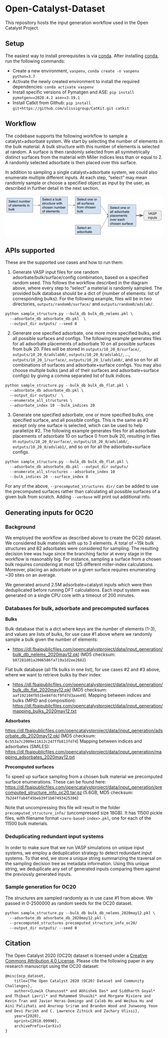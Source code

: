 # Open-Catalyst-Dataset

This repository hosts the input generation workflow used in the Open Catalyst Project.

## Setup

The easiest way to install prerequisites is via [conda](https://conda.io/docs/index.html). After installing [conda](http://conda.pydata.org/), run the following commands: 

* Create a new environment, `vaspenv`, `conda create -n vaspenv python=3.7`
* Activate the newly created environment to install the required dependencies: `conda activate vaspenv`
* Install specific versions of Pymatgen and ASE: `pip install pymatgen==2020.4.2 ase>=3.19.1`
* Install Catkit from Github: `pip install git+https://github.com/ulissigroup/CatKit.git catkit`

## Workflow

The codebase supports the following workflow to sample a catalyst+adsorbate system. We start by selecting the number of elements in the bulk material. A bulk structure with this number of elements is selected at random.  A surface is then randomly selected from all symmetrically distinct surfaces from the material with Miller indices less than or equal to 2. A randomly selected adsorbate is then placed over this surface.

In addition to sampling a single catalyst+adsorbate system, we could also enumerate multiple different inputs. At each step, “select” may mean randomly sample or choose a specified object as input by the user, as described in further detail in the next section.

![Workflow image](workflow_image.png)

## APIs supported

These are the supported use cases and how to run them:

1. Generate VASP input files for one random adsorbate/bulk/surface/config combination, based on a specified random seed. This follows the workflow described in the diagram above, where every step to “select” a material is randomly sampled. The provided bulk database should be a dict of {number of elements: list of corresponding bulks}. For the following example, files will be in two directories, `outputs/random0/surface/` and `outputs/random0/adslab/`.

```
python sample_structure.py --bulk_db bulk_db_nelems.pkl \
  --adsorbate_db adsorbate_db.pkl  \
  --output_dir outputs/ --seed 0
```

2. Generate one specified adsorbate, one more more specified bulks, and all possible surfaces and configs. The following example generates files for all adsorbate placements of adsorbate 10 on all possible surfaces from bulk 20. Files will be stored in `outputs/10_20_0/surface/`, `outputs/10_20_0/adslab0/`, `outputs/10_20_0/adslab1/`, ..., `outputs/10_20_1/surface/`, `outputs/10_20_1/adslab0/`, and so on for all combinations of surfaces and adsorbate+surface configs. You may also choose multiple bulks (and all of their surfaces and adsorbate+surface configs) by giving a comma separated list of bulk indices.

```
python sample_structure.py --bulk_db bulk_db_flat.pkl \
  --adsorbate_db adsorbate_db.pkl \
  --output_dir outputs/  \
  --enumerate_all_structures \
  --adsorbate_index 10 --bulk_indices 20
```

3. Generate one specified adsorbate, one or more specified bulks, one specified surface, and all possible configs. This is the same as #2 except only one surface is selected, which can be used to help parallelize #2. The following example generates files for all adsorbate placements of adsorbate 10 on surface 0 from bulk 20, resulting in files in `outputs/10_20_0/surface/`, `outputs/10_20_0/adslab0/`, `outputs/10_20_0/adslab1/`, and so on for all the adsorbate+surface configs.

```
python sample_structure.py --bulk_db bulk_db_flat.pkl \
  --adsorbate_db adsorbate_db.pkl --output_dir outputs/ 
  --enumerate_all_structures --adsorbate_index 10 
  --bulk_indices 20 --surface_index 0
```

For any of the above, `--precomputed_structures dir/`  can be added to use the precomputed surfaces rather than calculating all possible surfaces of a given bulk from scratch. Adding `--verbose` will print out additional info.


## Generating inputs for OC20

### Background

We employed the workflow as described above to create the OC20 dataset. We considered bulk materials with up to 3 elements. A total of ~15k bulk structures and 82 adsorbates were considered for sampling. The resulting decision tree was huge since the branching factor at every stage in the workflow is reasonably big. For instance, sampling a surface from a chosen bulk requires considering at most 125 different miller-index calculations. Moreover, placing an adsorbate on a given surface requires enumerating ~30 sites on an average.

We generated around 2.5M adsorbate+catalyst inputs which were then deduplicated before running DFT calculations.  Each input system was generated on a single CPU core with a timeout of 200 minutes.


### Databases for bulk, adsorbate and precomputed surfaces 

**Bulks**

Bulk database that is a dict where keys are the number of elements (1-3), and values are lists of bulks, for use case #1 above where we randomly sample a bulk given the number of elements:

* https://dl.fbaipublicfiles.com/opencatalystproject/data/input_generation/bulk_db_nelems_2020may12.pkl (MD5 checksum: `b87281d01a2006586fa719a1d2ee2682`)

Flat bulk database (all 11k bulks in one list), for use cases #2 and #3 above, where we want to retrieve bulks by their index:

* https://dl.fbaipublicfiles.com/opencatalystproject/data/input_generation/bulk_db_flat_2020may12.pkl (MD5 checksum: `aaf192104fb51be84fdcf9fd7d3aae49`). Mapping between indices and bulks (MPID and composition): https://dl.fbaipublicfiles.com/opencatalystproject/data/input_generation/mapping_bulks_2020may12.txt


**Adsorbates**

https://dl.fbaipublicfiles.com/opencatalystproject/data/input_generation/adsorbate_db_2020may12.pkl (MD5 checksum: `6c553a7c2009e11612c247ffb813fd74`)
Mapping between indices and adsorbates (SMILES): https://dl.fbaipublicfiles.com/opencatalystproject/data/input_generation/mapping_adsorbates_2020may12.txt

**Precomputed surfaces**

To speed up surface sampling from a chosen bulk material we precomputed surface enumerations. These can be found here: https://dl.fbaipublicfiles.com/opencatalystproject/data/input_generation/precomputed_structure_info_oc20.tar.gz (5.6GB, MD5 checksum: `7b2d4ffab4f45beb39f1b07493425386`)

Note that uncompressing this file will result in the folder `precomputed_structure_info/`
(uncompressed size 18GB). It has 11500 pickle files, with filename format `<zero-based-index>.pkl`, one for each of the 11500 bulk materials.


### Deduplicating redundant input systems

In order to make sure that we run VASP simulations on unique input systems, we employ a deduplication strategy to detect redundant input systems. To that end, we store a unique string summarizing the traversal on the sampling decision tree as metadata information. Using this unique string, we deduplicate any set of generated inputs comparing them against the previously generated inputs.


### Sample generation for OC20

The structures are sampled randomly as in use case #1 from above. We passed in 0-2500000 as random seeds for the OC20 dataset.

```
python sample_structure.py --bulk_db bulk_db_nelems_2020may12.pkl \
  --adsorbate_db adsorbate_db_2020may12.pkl \
  --precomputed_structures precomputed_structure_info_oc20/
  --output_dir outputs/ --seed 0
```


## Citation

The Open Catalyst 2020 (OC20) dataset is licensed under a [Creative Commons Attribution 4.0 License](https://creativecommons.org/licenses/by/4.0/legalcode). Please cite the following paper in any research manuscript using the OC20 dataset:


```
@misc{ocp_dataset,
    title={The Open Catalyst 2020 (OC20) Dataset and Community Challenges},
    author={Lowik Chanussot* and Abhishek Das* and Siddharth Goyal* and Thibaut Lavril* and Muhammed Shuaibi* and Morgane Riviere and Kevin Tran and Javier Heras-Domingo and Caleb Ho and Weihua Hu and Aini Palizhati and Anuroop Sriram and Brandon Wood and Junwoong Yoon and Devi Parikh and C. Lawrence Zitnick and Zachary Ulissi},
    year={2020},
    eprint={2010.09990},
    archivePrefix={arXiv}
}
```

